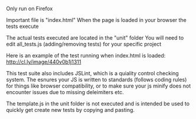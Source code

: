Only run on Firefox

Important file is "index.html"
When the page is loaded in your browser the tests execute

The actual tests executed are located in the "unit" folder
You will need to edit all_tests.js (adding/removing tests) for your specific project

Here is an example of the test running when index.html is loaded:
http://cl.ly/image/440v0b1j1311


This test suite also includes JSLint, which is a quiality control checking system. The esnures your JS is written to standards (follows coding rules) for things like browser compatibility, or to make sure your js minify does not encounter issues due to missing deleimiters etc.


The template.js in the unit folder is not executed and is intended be used to quickly get create new tests by copying and pasting.

